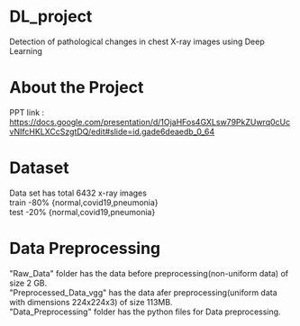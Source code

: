 # DL_project
Detection of pathological changes in chest X-ray images using Deep Learning

# About the Project
PPT link : https://docs.google.com/presentation/d/1OjaHFos4GXLsw79PkZUwrq0cUcvNIfcHKLXCcSzgtDQ/edit#slide=id.gade6deaedb_0_64 

# Dataset
Data set has total 6432 x-ray images<br>
train -80% {normal,covid19,pneumonia}<br>
test -20% {normal,covid19,pneumonia}<br>

# Data Preprocessing
"Raw_Data" folder has the data before preprocessing(non-uniform data) of size 2 GB.<br>
"Preprocessed_Data_vgg" has the data afer preprocessing(uniform data with dimensions 224x224x3) of size 113MB.<br>
"Data_Preprocessing"  folder has the python files for Data preprocessing.<br>
